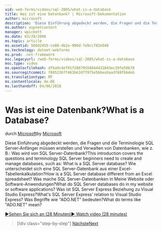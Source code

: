 ```yaml
---
uid: web-forms/videos/sql-2005/what-is-a-database
title: Was ist eine Datenbank? | Microsoft-Dokumentation
author: microsoft
description: 'Diese Einführung abgedeckt werden, die Fragen und die Terminologie SQL Server-Anfänger müssen erstellen und Verwalten von Datenbanken, wie z. B.: Was wird von SQL Server-Datenbank? Wie...'
ms.author: aspnetcontent
manager: wpickett
ms.date: 03/29/2006
ms.topic: article
ms.assetid: 560d2455-ce08-4b2a-900d-7e9ccf82e048
ms.technology: dotnet-webforms
ms.prod: .net-framework
msc.legacyurl: /web-forms/videos/sql-2005/what-is-a-database
msc.type: video
ms.openlocfilehash: dfba9c4ef91f28870558044431043ec39fe50678
ms.sourcegitcommit: f8852267f463b62d7f975e56bea9aa3f68fbbdeb
ms.translationtype: MT
ms.contentlocale: de-DE
ms.lasthandoff: 04/06/2018
---
```

<a name="what-is-a-database"></a><span data-ttu-id="15c10-105">Was ist eine Datenbank?</span><span class="sxs-lookup"><span data-stu-id="15c10-105">What is a Database?</span></span>
====================
<span data-ttu-id="15c10-106">durch [Microsoft](https://github.com/microsoft)</span><span class="sxs-lookup"><span data-stu-id="15c10-106">by [Microsoft](https://github.com/microsoft)</span></span>

<span data-ttu-id="15c10-107">Diese Einführung abgedeckt werden, die Fragen und die Terminologie SQL Server-Anfänger müssen erstellen und Verwalten von Datenbanken, wie z. B.: Was wird von SQL Server-Datenbank?</span><span class="sxs-lookup"><span data-stu-id="15c10-107">This introduction covers the questions and terminology SQL Server beginners need to create and manage databases, such as: What is a SQL Server database?</span></span> <span data-ttu-id="15c10-108">Wie unterscheidet sich eine SQL Server-Datenbank aus einer Excel-Tabellenkalkulation?</span><span class="sxs-lookup"><span data-stu-id="15c10-108">How is a SQL Server database different from an Excel spreadsheet?</span></span> <span data-ttu-id="15c10-109">Was mache SQL Server-Datenbanken in Meine Website oder Software-Anwendungen?</span><span class="sxs-lookup"><span data-stu-id="15c10-109">What do SQL Server databases do in my website or software applications?</span></span> <span data-ttu-id="15c10-110">Was ist SQL Server Express Beziehung zu Visual Studio Express?</span><span class="sxs-lookup"><span data-stu-id="15c10-110">What's SQL Server Express' relation to Visual Studio Express?</span></span> <span data-ttu-id="15c10-111">Was Begriffe wie "ADO.NET" bedeuten?</span><span class="sxs-lookup"><span data-stu-id="15c10-111">What do terms like "ADO.NET" mean?</span></span>

[<span data-ttu-id="15c10-112">&#9654;Sehen Sie sich an (28 Minuten)</span><span class="sxs-lookup"><span data-stu-id="15c10-112">&#9654; Watch video (28 minutes)</span></span>](https://channel9.msdn.com/Blogs/ASP-NET-Site-Videos/what-is-a-database)

> [!div class="step-by-step"]
> [<span data-ttu-id="15c10-113">Nächste</span><span class="sxs-lookup"><span data-stu-id="15c10-113">Next</span></span>](understanding-database-tables-and-records.md)
